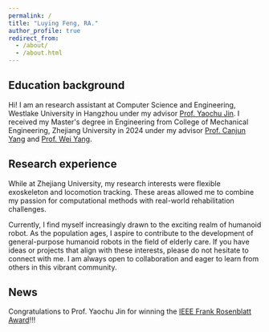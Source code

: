 ```yaml
---
permalink: /
title: "Luying Feng, RA."
author_profile: true
redirect_from: 
  - /about/
  - /about.html
---
```


## Education background
Hi! I am an research assistant at Computer Science and Engineering, Westlake University in Hangzhou under my advisor [Prof. Yaochu Jin](https://en.westlake.edu.cn/faculty/yaochu-jin.html). I received my Master's degree in Engineering from College of Mechanical Engineering, Zhejiang University in 2024 under my advisor [Prof. Canjun Yang](https://person.zju.edu.cn/ycj) and [Prof. Wei Yang](https://www.labxing.com/profile/121680). 

## Research experience
While at Zhejiang University, my research interests were flexible exoskeleton and locomotion tracking. These areas allowed me to combine my passion for computational methods with real-world rehabilitation challenges.

Currently, I find myself increasingly drawn to the exciting realm of humanoid robot. As the population ages, I aspire to contribute to the development of general-purpose humanoid robots in the field of elderly care. If you have ideas or projects that align with these interests, please do not hesitate to connect with me. I am always open to collaboration and eager to learn from others in this vibrant community.


## News
Congratulations to Prof. Yaochu Jin for winning the [IEEE Frank Rosenblatt Award](https://corporate-awards.ieee.org/recipients/current-recipients/)!!!
